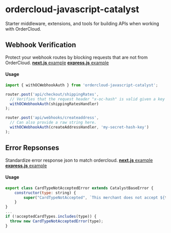 # ordercloud-javascript-catalyst
Starter middleware, extensions, and tools for building APIs when working with OrderCloud.

## Webhook Verification
Protect your webhook routes by blocking requests that are not from OrderCloud. [**next.js** example](./examples/next-js/pages/api/checkout/ordercalculate.ts#L10)  [**express.js** example](./examples/express-js/src/checkoutIntegrationRoutes.ts#L14)

#### Usage
```js
import { withOCWebhookAuth } from 'ordercloud-javascript-catalyst';

router.post('api/checkout/shippingRates', 
  // Verifies that the request header "x-oc-hash" is valid given a key of process.env.OC_WEBHOOK_HASH_KEY.
  withOCWebhookAuth(shippingRatesHandler)
);

router.post('api/webhooks/createaddress', 
  // Can also provide a raw string here. 
  withOCWebhookAuth(createAddressHandler, 'my-secret-hash-key')
);
```
## Error Repsonses
Standardize error response json to match ordercloud. [**next.js** example](./examples/next-js/helpers/ApiHander.ts#L16)  [**express.js** example](./examples/express-js/src/app.ts#L33)

#### Usage
```js
export class CardTypeNotAcceptedError extends CatalystBaseError {
    constructor(type: string) {
        super("CardTypeNotAccepted", `This merchant does not accept ${type} type credit cards`, 400)
    }
}
...
if (!acceptedCardTypes.includes(type)) {
  throw new CardTypeNotAcceptedError(type);
}
```



